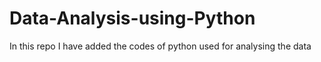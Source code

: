 # Data-Analysis-using-Python
In this repo I have added the codes of python used for analysing the data
